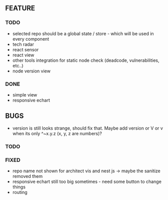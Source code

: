 ## FEATURE


### TODO
- selected repo should be a global state / store - which will be used in every component 
- tech radar
- react sensor
- react view
- other tools integration for static node check (deadcode, vulnerabilities, etc..)
- node version view

### DONE
- simple view
- responsive echart

## BUGS
- version is still looks strange, should fix that. Maybe add version or V or v when its only ^~x.y.z (x, y, z are numbers)?

### TODO


### FIXED
- repo name not shown for architect vis and nest js -> maybe the sanitize removed them
- responsive echart still too big sometimes - need some button to change things
- routing